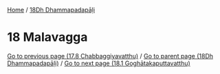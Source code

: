 
[Home](/) / [18Dh Dhammapadapāḷi](../18Dh.md)

# 18 Malavagga


[Go to previous page (17.8 Chabbaggiyavatthu)](17/17.8.md) / [Go to parent page (18Dh Dhammapadapāḷi)](0.md) / [Go to next page (18.1 Goghātakaputtavatthu)](18/18.1.md)


